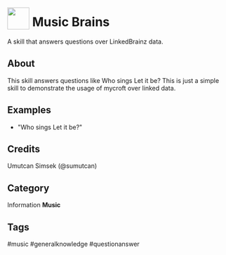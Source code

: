# <img src='https://rawgithub.com/FortAwesome/Font-Awesome/master/advanced-options/raw-svg/solid/brain.svg' card_color='#4092DC' width='50' height='50' style='vertical-align:bottom'/> Music Brains
A skill that answers questions over LinkedBrainz data.

## About 
This skill answers questions like Who sings Let it be? This is just a simple skill to demonstrate the usage of mycroft over linked data.

## Examples 
* "Who sings Let it be?"

## Credits 
Umutcan Simsek (@sumutcan)

## Category
Information
**Music**

## Tags
#music
#generalknowledge
#questionanswer
